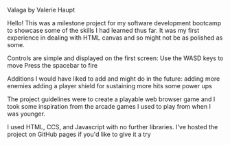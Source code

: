 Valaga by Valerie Haupt

Hello! This was a milestone project for my software development bootcamp to showcase some of the skills I had learned thus far. It was my first experience in dealing with HTML canvas and so might not be as polished as some.

Controls are simple and displayed on the first screen:
    Use the WASD keys to move
    Press the spacebar to fire

Additions I would have liked to add and might do in the future:
    adding more enemies
    adding a player shield for sustaining more hits
    some power ups

The project guidelines were to create a playable web browser game and I took some inspiration from the arcade games I used to play from when I was younger.

I used HTML, CCS, and Javascript with no further libraries. I've hosted the project on GitHub pages if you'd like to give it a try